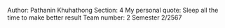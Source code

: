 Author: Pathanin Khuhathong
Section: 4
My personal quote: Sleep all the time to make better result 
Team number: 2
Semester 2/2567

